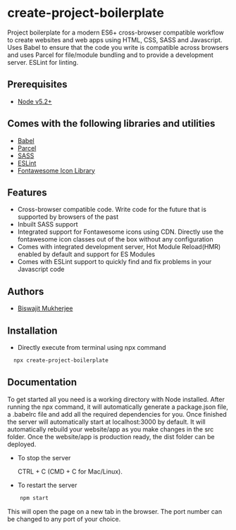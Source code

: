 

# create-project-boilerplate

Project boilerplate for a modern ES6+ cross-browser compatible workflow to create websites and web apps using HTML, CSS, SASS and Javascript. Uses Babel to ensure that the code you write is compatible across browsers and uses Parcel for file/module bundling and to provide a development server. ESLint for linting.




## Prerequisites

 - [Node v5.2+](https://nodejs.org/)




## Comes with the following libraries and utilities

 - [Babel](https://babeljs.io/)
 - [Parcel](https://parceljs.org/)
 - [SASS](https://sass-lang.com/)
 - [ESLint](https://eslint.org/)
 - [Fontawesome Icon Library](https://fontawesome.com/)




## Features

 - Cross-browser compatible code. Write code for the future that is supported by browsers of the past
 - Inbuilt SASS support
 - Integrated support for Fontawesome icons using CDN. Directly use the fontawesome icon classes out of the box without any configuration
 - Comes with integrated development server, Hot Module Reload(HMR) enabled by default and support for ES Modules
 - Comes with ESLint support to quickly find and fix problems in your Javascript code




## Authors

- [Biswajit Mukherjee](https://github.com/Biswajit-Mukherjee)




## Installation

- Directly execute from terminal using npx command

```bash
  npx create-project-boilerplate
```




## Documentation

To get started all you need is a working directory with Node installed. After running the npx command, it will automatically generate a package.json file, a .babelrc file and add all the required dependencies for you. Once finished the server will automatically start at localhost:3000 by default. It will automatically rebuild your website/app as you make changes in the src folder. Once the website/app is production ready, the dist folder can be deployed.

- To stop the server

    CTRL + C (CMD + C for Mac/Linux).

- To restart the server

```bash
    npm start
```

This will open the page on a new tab in the browser. The port number can be changed to any port of your choice.
